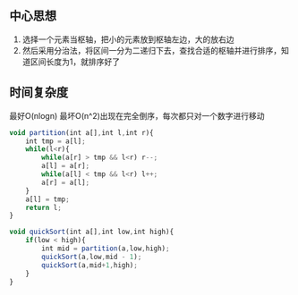 ## 中心思想
1. 选择一个元素当枢轴，把小的元素放到枢轴左边，大的放右边
2. 然后采用分治法，将区间一分为二递归下去，查找合适的枢轴并进行排序，知道区间长度为1，就排序好了

## 时间复杂度
最好O(nlogn)
最坏O(n^2)出现在完全倒序，每次都只对一个数字进行移动

````javascript
void partition(int a[],int l,int r){
    int tmp = a[l];
    while(l<r){
        while(a[r] > tmp && l<r) r--;
        a[l] = a[r];
        while(a[l] < tmp && l<r) l++;
        a[r] = a[l];
    }
    a[l] = tmp;
    return l;
}

void quickSort(int a[],int low,int high){
    if(low < high){
        int mid = partition(a,low,high);
        quickSort(a,low,mid - 1);
        quickSort(a,mid+1,high);
    }
}
````